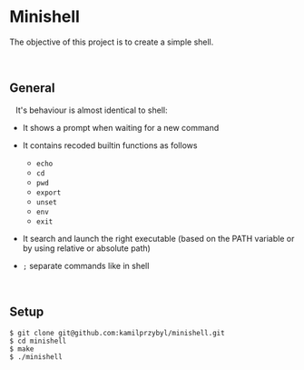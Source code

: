 # Minishell

The objective of this project is to create a simple shell.

<br />

## General

&ensp; It's behaviour is almost identical to shell:

- It shows a prompt when waiting for a new command

- It contains recoded builtin functions as follows
   - `echo`
   - `cd`
   - `pwd`
   - `export`
   - `unset`
   - `env`
   - `exit`

- It search and launch the right executable (based on the PATH variable or by using relative or absolute path)

- `;` separate commands like in shell

<br />

## Setup

```
$ git clone git@github.com:kamilprzybyl/minishell.git
$ cd minishell
$ make
$ ./minishell
```

